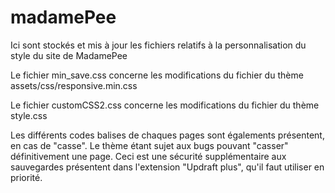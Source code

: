 # madamePee
Ici sont stockés et mis à jour les fichiers relatifs à la personnalisation du style du site de MadamePee

Le fichier min_save.css concerne les modifications du fichier du thème assets/css/responsive.min.css

Le fichier customCSS2.css concerne les modifications du fichier du thème style.css

Les différents codes balises de chaques pages sont égalements présentent, en cas de "casse". Le thème étant sujet aux bugs pouvant "casser" définitivement une page. Ceci est une sécurité supplémentaire aux sauvegardes présentent dans l'extension "Updraft plus", qu'il faut utiliser en priorité. 
